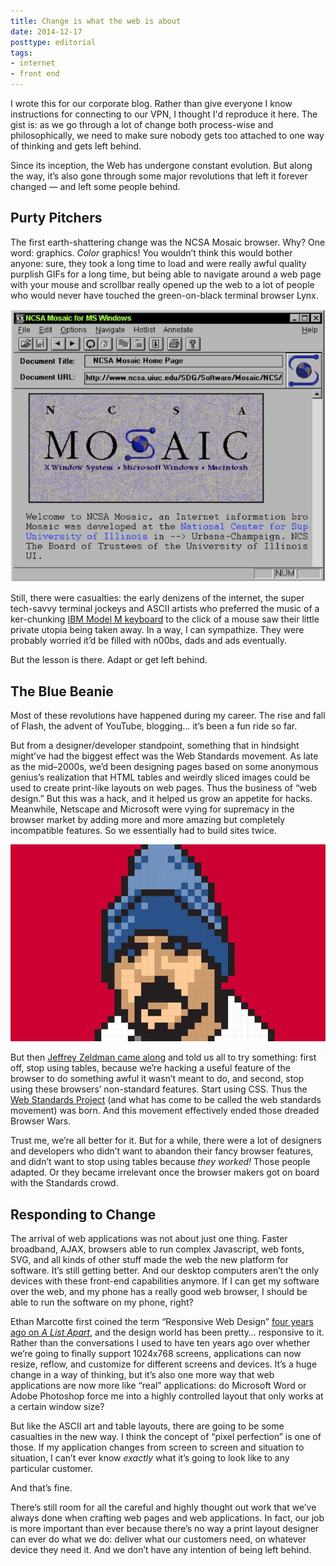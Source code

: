 ```yaml
---
title: Change is what the web is about
date: 2014-12-17
posttype: editorial
tags:
- internet
- front end
---
```


I wrote this for our corporate blog. Rather than give everyone I know instructions for connecting to our VPN, I thought I'd reproduce it here. The gist is: as we go through a lot of change both process-wise and philosophically, we need to make sure nobody gets too attached to one way of thinking and gets left behind.

Since its inception, the Web has undergone constant evolution. But along the way, it’s also gone through some major revolutions that left it forever changed — and left some people behind.

## Purty Pitchers

The first earth-shattering change was the NCSA Mosaic browser. Why? One word: graphics. *Color* graphics! You wouldn’t think this would bother anyone: sure, they took a long time to load and were really awful quality purplish GIFs for a long time, but being able to navigate around a web page with your mouse and scrollbar really opened up the web to a lot of people who would never have touched the green-on-black terminal browser Lynx.

![Mosaic](/img/mosaic.jpg)

Still, there were casualties: the early denizens of the internet, the super tech-savvy terminal jockeys and ASCII artists who preferred the music of a ker-chunking [IBM Model M keyboard](http://en.wikipedia.org/wiki/Model_M_keyboard) to the click of a mouse saw their little private utopia being taken away. In a way, I can sympathize. They were probably worried it’d be filled with n00bs, dads and ads eventually.

But the lesson is there. Adapt or get left behind.

## The Blue Beanie

Most of these revolutions have happened during my career. The rise and fall of Flash, the advent of YouTube, blogging… it’s been a fun ride so far.

But from a designer/developer standpoint, something that in hindsight might’ve had the biggest effect was the Web Standards movement. As late as the mid–2000s, we’d been designing pages based on some anonymous genius’s realization that HTML tables and weirdly sliced images could be used to create print-like layouts on web pages. Thus the business of “web design.” But this was a hack, and it helped us grow an appetite for hacks. Meanwhile, Netscape and Microsoft were vying for supremacy in the browser market by adding more and more amazing but completely incompatible features. So we essentially had to build sites twice.

![zeldman](/img/zeldman.jpg)

But then [Jeffrey Zeldman came along](http://www.businessweek.com/stories/2007-08-06/jeffrey-zeldman-king-of-web-standardsbusinessweek-business-news-stock-market-and-financial-advice) and told us all to try something: first off, stop using tables, because we’re hacking a useful feature of the browser to do something awful it wasn’t meant to do, and second, stop using these browsers’ non-standard features. Start using CSS. Thus the [Web Standards Project](http://www.webstandards.org/) (and what has come to be called the web standards movement) was born. And this movement effectively ended those dreaded Browser Wars.

Trust me, we’re all better for it. But for a while, there were a lot of designers and developers who didn’t want to abandon their fancy browser features, and didn’t want to stop using tables because *they worked!* Those people adapted. Or they became irrelevant once the browser makers got on board with the Standards crowd.

## Responding to Change

The arrival of web applications was not about just one thing. Faster broadband, AJAX, browsers able to run complex Javascript, web fonts, SVG, and all kinds of other stuff made the web the new platform for software. It’s still getting better. And our desktop computers aren’t the only devices with these front-end capabilities anymore. If I can get my software over the web, and my phone has a really good web browser, I should be able to run the software on my phone, right?

Ethan Marcotte first coined the term “Responsive Web Design” [four years ago on *A List Apart*](http://alistapart.com/article/responsive-web-design), and the design world has been pretty… responsive to it. Rather than the conversations I used to have ten years ago over whether we’re going to finally support 1024x768 screens, applications can now resize, reflow, and customize for different screens and devices. It’s a huge change in a way of thinking, but it’s also one more way that web applications are now more like “real” applications: do Microsoft Word or Adobe Photoshop force me into a highly controlled layout that only works at a certain window size?

But like the ASCII art and table layouts, there are going to be some casualties in the new way. I think the concept of “pixel perfection” is one of those. If my application changes from screen to screen and situation to situation, I can’t ever know *exactly* what it’s going to look like to any particular customer.

And that’s fine.

There’s still room for all the careful and highly thought out work that we’ve always done when crafting web pages and web applications. In fact, our job is more important than ever because there’s no way a print layout designer can ever do what we do: deliver what our customers need, on whatever device they need it. And we don’t have any intention of being left behind.
